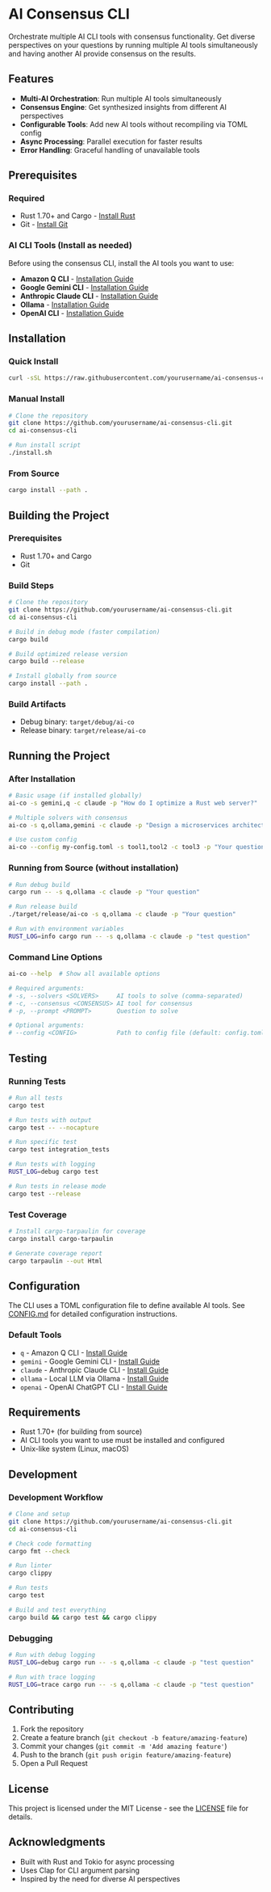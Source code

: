 # AI Consensus CLI

Orchestrate multiple AI CLI tools with consensus functionality. Get diverse perspectives on your questions by running multiple AI tools simultaneously and having another AI provide consensus on the results.

## Features

- **Multi-AI Orchestration**: Run multiple AI tools simultaneously
- **Consensus Engine**: Get synthesized insights from different AI perspectives  
- **Configurable Tools**: Add new AI tools without recompiling via TOML config
- **Async Processing**: Parallel execution for faster results
- **Error Handling**: Graceful handling of unavailable tools

## Prerequisites

### Required
- Rust 1.70+ and Cargo - [Install Rust](https://rustup.rs/)
- Git - [Install Git](https://git-scm.com/downloads)

### AI CLI Tools (Install as needed)
Before using the consensus CLI, install the AI tools you want to use:

- **Amazon Q CLI** - [Installation Guide](https://docs.aws.amazon.com/amazonq/latest/qdeveloper-ug/command-line-getting-started-installing.html)
- **Google Gemini CLI** - [Installation Guide](https://github.com/google-gemini/gemini-cli)
- **Anthropic Claude CLI** - [Installation Guide](https://docs.anthropic.com/en/docs/claude-code/setup#standard-installation)
- **Ollama** - [Installation Guide](https://ollama.ai/download)
- **OpenAI CLI** - [Installation Guide](https://developers.openai.com/codex/cli/#set-up)

## Installation

### Quick Install
```bash
curl -sSL https://raw.githubusercontent.com/yourusername/ai-consensus-cli/main/install.sh | bash
```

### Manual Install
```bash
# Clone the repository
git clone https://github.com/yourusername/ai-consensus-cli.git
cd ai-consensus-cli

# Run install script
./install.sh
```

### From Source
```bash
cargo install --path .
```

## Building the Project

### Prerequisites
- Rust 1.70+ and Cargo
- Git

### Build Steps
```bash
# Clone the repository
git clone https://github.com/yourusername/ai-consensus-cli.git
cd ai-consensus-cli

# Build in debug mode (faster compilation)
cargo build

# Build optimized release version
cargo build --release

# Install globally from source
cargo install --path .
```

### Build Artifacts
- Debug binary: `target/debug/ai-co`
- Release binary: `target/release/ai-co`

## Running the Project

### After Installation
```bash
# Basic usage (if installed globally)
ai-co -s gemini,q -c claude -p "How do I optimize a Rust web server?"

# Multiple solvers with consensus
ai-co -s q,ollama,gemini -c claude -p "Design a microservices architecture"

# Use custom config
ai-co --config my-config.toml -s tool1,tool2 -c tool3 -p "Your question"
```

### Running from Source (without installation)
```bash
# Run debug build
cargo run -- -s q,ollama -c claude -p "Your question"

# Run release build
./target/release/ai-co -s q,ollama -c claude -p "Your question"

# Run with environment variables
RUST_LOG=info cargo run -- -s q,ollama -c claude -p "test question"
```

### Command Line Options
```bash
ai-co --help  # Show all available options

# Required arguments:
# -s, --solvers <SOLVERS>     AI tools to solve (comma-separated)
# -c, --consensus <CONSENSUS> AI tool for consensus
# -p, --prompt <PROMPT>       Question to solve

# Optional arguments:
# --config <CONFIG>           Path to config file (default: config.toml)
```

## Testing

### Running Tests
```bash
# Run all tests
cargo test

# Run tests with output
cargo test -- --nocapture

# Run specific test
cargo test integration_tests

# Run tests with logging
RUST_LOG=debug cargo test

# Run tests in release mode
cargo test --release
```

### Test Coverage
```bash
# Install cargo-tarpaulin for coverage
cargo install cargo-tarpaulin

# Generate coverage report
cargo tarpaulin --out Html
```

## Configuration

The CLI uses a TOML configuration file to define available AI tools. See [CONFIG.md](CONFIG.md) for detailed configuration instructions.

### Default Tools
- `q` - Amazon Q CLI - [Install Guide](https://docs.aws.amazon.com/amazonq/latest/qdeveloper-ug/command-line-getting-started-installing.html)
- `gemini` - Google Gemini CLI - [Install Guide](https://ai.google.dev/gemini-api/docs/quickstart?lang=python)
- `claude` - Anthropic Claude CLI - [Install Guide](https://github.com/anthropics/anthropic-cli)
- `ollama` - Local LLM via Ollama - [Install Guide](https://ollama.ai/download)
- `openai` - OpenAI ChatGPT CLI - [Install Guide](https://github.com/openai/openai-python)

## Requirements

- Rust 1.70+ (for building from source)
- AI CLI tools you want to use must be installed and configured
- Unix-like system (Linux, macOS)

## Development

### Development Workflow
```bash
# Clone and setup
git clone https://github.com/yourusername/ai-consensus-cli.git
cd ai-consensus-cli

# Check code formatting
cargo fmt --check

# Run linter
cargo clippy

# Run tests
cargo test

# Build and test everything
cargo build && cargo test && cargo clippy
```

### Debugging
```bash
# Run with debug logging
RUST_LOG=debug cargo run -- -s q,ollama -c claude -p "test question"

# Run with trace logging
RUST_LOG=trace cargo run -- -s q,ollama -c claude -p "test question"
```

## Contributing

1. Fork the repository
2. Create a feature branch (`git checkout -b feature/amazing-feature`)
3. Commit your changes (`git commit -m 'Add amazing feature'`)
4. Push to the branch (`git push origin feature/amazing-feature`)
5. Open a Pull Request

## License

This project is licensed under the MIT License - see the [LICENSE](LICENSE) file for details.

## Acknowledgments

- Built with Rust and Tokio for async processing
- Uses Clap for CLI argument parsing
- Inspired by the need for diverse AI perspectives
